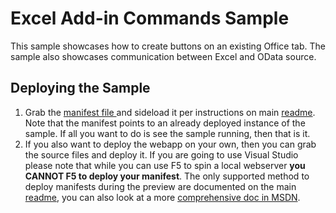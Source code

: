 # Excel Add-in Commands Sample #
This sample showcases how to create buttons on an existing Office tab. The sample also showcases communication between Excel and OData source.

## Deploying the Sample


1. Grab the [manifest file ](https://github.com/OfficeDev/Office-Add-in-Commands-Samples/tree/master/Excel/Manifest)and sideload it per instructions on main [readme](https://github.com/OfficeDev/Office-Add-in-Commands-Samples/blob/master/README.md). Note that the manifest points to an already deployed instance of the sample. If all you want to do is see the sample running, then that is it. 
2. If you also want to deploy the webapp on your own, then you can grab the source files and deploy it. If you are going to use Visual Studio please note that while you can use F5 to spin a local webserver **you CANNOT F5 to deploy your manifest**. The only supported method to deploy manifests during the preview are documented on the main [readme](https://github.com/OfficeDev/Office-Add-in-Commands-Samples/blob/master/README.md), you can also look at a more [comprehensive doc in MSDN](https://msdn.microsoft.com/EN-US/library/office/mt607161.aspx).  
